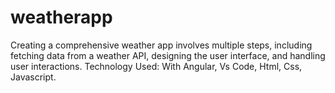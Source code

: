 # weatherapp
Creating a comprehensive weather app involves multiple steps, including fetching data from  a weather API, designing the user interface, and handling user interactions. Technology Used: With Angular, Vs Code, Html, Css, Javascript.
